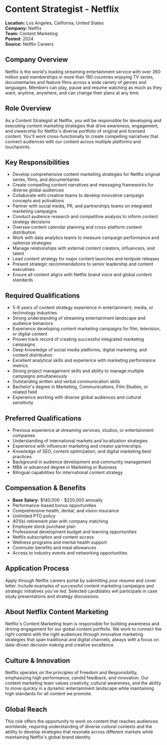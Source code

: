 # Content Strategist - Netflix
**Location:** Los Angeles, California, United States  
**Company:** Netflix  
**Team:** Content Marketing  
**Posted:** 2024  
**Source:** Netflix Careers  

## Company Overview
Netflix is the world's leading streaming entertainment service with over 260 million paid memberships in more than 190 countries enjoying TV series, documentaries and feature films across a wide variety of genres and languages. Members can play, pause and resume watching as much as they want, anytime, anywhere, and can change their plans at any time.

## Role Overview
As a Content Strategist at Netflix, you will be responsible for developing and executing content marketing strategies that drive awareness, engagement, and viewership for Netflix's diverse portfolio of original and licensed content. You'll work cross-functionally to create compelling narratives that connect audiences with our content across multiple platforms and touchpoints.

## Key Responsibilities
- Develop comprehensive content marketing strategies for Netflix original series, films, and documentaries
- Create compelling content narratives and messaging frameworks for diverse global audiences
- Collaborate with creative teams to develop innovative campaign concepts and activations
- Partner with social media, PR, and partnerships teams on integrated marketing campaigns
- Conduct audience research and competitive analysis to inform content strategy decisions
- Oversee content calendar planning and cross-platform content distribution
- Work with data analytics teams to measure campaign performance and optimize strategies
- Manage relationships with external content creators, influencers, and talent
- Lead content strategy for major content launches and tentpole releases
- Present strategic recommendations to senior leadership and content executives
- Ensure all content aligns with Netflix brand voice and global content standards

## Required Qualifications
- 5-8 years of content strategy experience in entertainment, media, or technology industries
- Strong understanding of streaming entertainment landscape and audience behaviors
- Experience developing content marketing campaigns for film, television, or digital content
- Proven track record of creating successful integrated marketing campaigns
- Deep knowledge of social media platforms, digital marketing, and content distribution
- Excellent analytical skills and experience with marketing performance metrics
- Strong project management skills and ability to manage multiple campaigns simultaneously
- Outstanding written and verbal communication skills
- Bachelor's degree in Marketing, Communications, Film Studies, or related field
- Experience working with diverse global audiences and cultural sensitivity

## Preferred Qualifications
- Previous experience at streaming services, studios, or entertainment companies
- Understanding of international markets and localization strategies
- Experience with influencer marketing and creator partnerships
- Knowledge of SEO, content optimization, and digital marketing best practices
- Background in audience development and community management
- MBA or advanced degree in Marketing or Business
- Bilingual capabilities for international content strategy

## Compensation & Benefits
- **Base Salary:** $140,000 - $220,000 annually
- Performance-based bonus opportunities
- Comprehensive health, dental, and vision insurance
- Unlimited PTO policy
- 401(k) retirement plan with company matching
- Employee stock purchase plan
- Professional development budget and learning opportunities
- Netflix subscription and content access
- Wellness programs and mental health support
- Commuter benefits and meal allowances
- Access to industry events and networking opportunities

## Application Process
Apply through Netflix careers portal by submitting your resume and cover letter. Include examples of successful content marketing campaigns and strategic initiatives you've led. Selected candidates will participate in case study presentations and strategy discussions.

## About Netflix Content Marketing
Netflix's Content Marketing team is responsible for building awareness and driving engagement for our global content portfolio. We work to connect the right content with the right audiences through innovative marketing strategies that span traditional and digital channels, always with a focus on data-driven decision making and creative excellence.

## Culture & Innovation
Netflix operates on the principles of Freedom and Responsibility, emphasizing high performance, candid feedback, and innovation. Our content marketing team values creativity, cultural awareness, and the ability to move quickly in a dynamic entertainment landscape while maintaining high standards for all content we promote.

## Global Reach
This role offers the opportunity to work on content that reaches audiences worldwide, requiring understanding of diverse cultural contexts and the ability to develop strategies that resonate across different markets while maintaining Netflix's global brand identity.